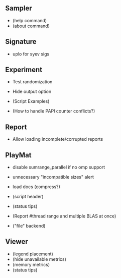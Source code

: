 Sampler
-------
* (help command)
* (about command)


Signature
----------
* uplo for syev sigs


Experiment
----------
* Test randomization
* Hide output option

* (Script Examples)
* (How to handle PAPI counter conflicts?)


Report
------
* Allow loading incomplete/corrupted reports


PlayMat
-------
* disable sumrange_parallel if no omp support
* unnecessary "incompatible sizes" alert
* load docs (compress?)

* (script header)
* (status tips)
* (Report #thread range and multiple BLAS at once)
* ("file" backend)


Viewer
------

* (legend placement)
* (hide unavailable metrics)
* (memory metrics)
* (status tips)
